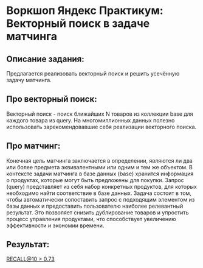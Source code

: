 # Воркшоп Яндекс Практикум: Векторный поиск в задаче матчинга

## Описание задания:
Предлагается реализовать векторный поиск и решить усечённую задачу матчинга.

## Про векторный поиск:

Векторный поиск - поиск ближайших N товаров из коллекции base для каждого товара из query.
На многомиллионных данных полезно использовать зарекомендовавшие себя реализации векторного поиска.

## Про матчинг:

Конечная цель матчинга заключается в определении, являются ли два или более предмета эквивалентными или одним и тем же объектом.
В контексте задачи матчинга в базе данных (base) хранится информация о продуктах, которые могут быть предложены для покупки. Запрос (query) представляет из себя набор конкретных продуктов, для которых 
необходимо найти соответствие в базе данных.
Задача состоит в том, чтобы автоматически сопоставить запрос с подходящим элементом из базы данных и предоставить пользователю наиболее релевантный результат. Это позволяет снизить дублирование товаров 
и упростить процесс управления продуктами, что способствует увеличению эффективности и экономии времени.

## Результат:

[RECALL@10 > 0.73](https://www.kaggle.com/mstanislaus/competitions?tab=completed)
